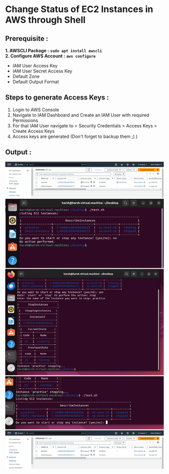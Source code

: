 # Change Status of EC2 Instances in AWS through Shell

## Prerequisite : 
**1. AWSCLI Package :** **`sudo apt install awscli`**
<br>
**2. Configure AWS Account :** **`aws configure`**
- IAM User Access Key
- IAM User Secret Access Key
- Default Zone
- Default Output Format

## Steps to generate Access Keys : 
1. Login to AWS Console
2. Navigate to IAM Dashboard and Create an IAM User with required Permissions
3. For that IAM User navigate to > Security Credentials > Access Keys > Create Access Keys
4. Access keys are generated (Don't forget to backup them ;) )

## Output : 

<img src="https://github.com/Harsh971/Shell-Scripts/blob/main/AWS/Change%20Status%20of%20EC2%20Instance/image1.png">

<img src="https://github.com/Harsh971/Shell-Scripts/blob/main/AWS/Change%20Status%20of%20EC2%20Instance/image2.png">

<img src="https://github.com/Harsh971/Shell-Scripts/blob/main/AWS/Change%20Status%20of%20EC2%20Instance/image3.png">

<img src="https://github.com/Harsh971/Shell-Scripts/blob/main/AWS/Change%20Status%20of%20EC2%20Instance/image4.png">

<img src="https://github.com/Harsh971/Shell-Scripts/blob/main/AWS/Change%20Status%20of%20EC2%20Instance/image5.png">

